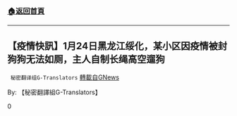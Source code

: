 ###  [:house:返回首頁](https://github.com/ourhimalayas/txt)
---

## 【疫情快訊】1月24日黑龙江绥化，某小区因疫情被封狗狗无法如厕，主人自制长绳高空遛狗
` 秘密翻译组G-Translators` [轉載自GNews](https://gnews.org/zh-hans/832845/)

By: 【秘密翻譯組G-Translators】

0
